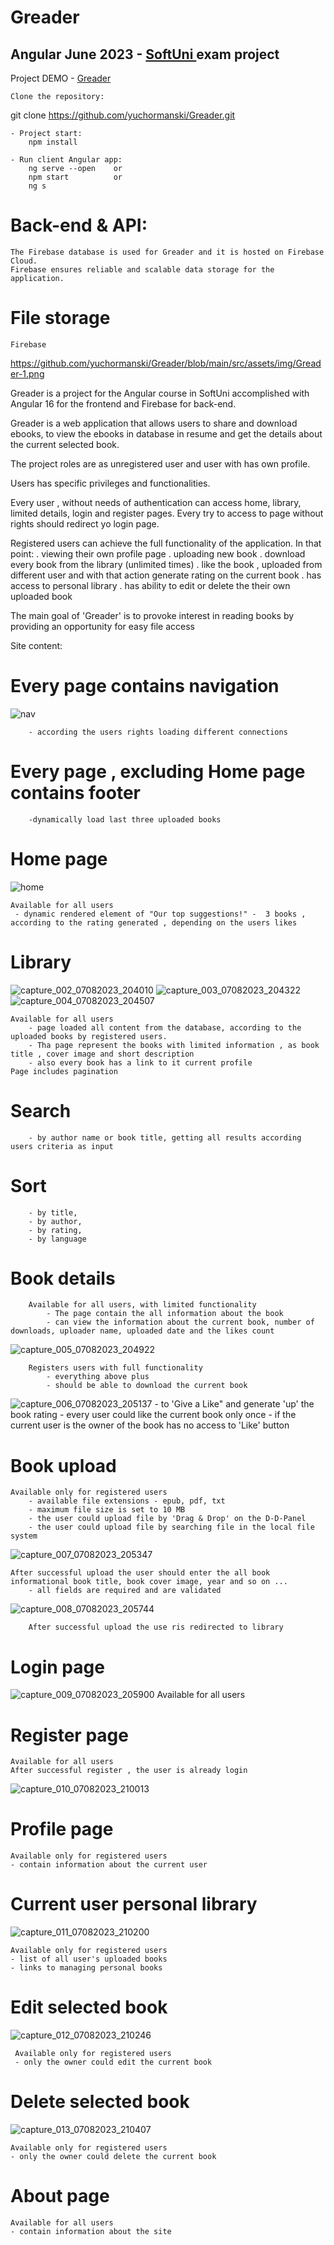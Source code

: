 <h1>Greader</h1>

<h2>Angular June 2023 - <a href="https://softuni.bg" target=_blank alt="Softuni page">SoftUni </a>exam project</h2>

<p>Project DEMO - <a href="https://greader.vercel.app" target="_blank">Greader</a></p>

    Clone the repository:

git clone https://github.com/yuchormanski/Greader.git

    - Project start:
        npm install

    - Run client Angular app:
        ng serve --open    or
        npm start          or
        ng s

# Back-end & API:

    The Firebase database is used for Greader and it is hosted on Firebase Cloud.
    Firebase ensures reliable and scalable data storage for the application.

# File storage

    Firebase

https://github.com/yuchormanski/Greader/blob/main/src/assets/img/Greader-1.png

Greader is a project for the Angular course in SoftUni accomplished with Angular 16 for the frontend and Firebase for back-end.

Greader is a web application that allows users to share and download ebooks, to view the ebooks in database in resume and get the details about the current selected book.

The project roles are as unregistered user and user with has own profile.

Users has specific privileges and functionalities.

Every user , without needs of authentication can access home, library, limited details, login and register pages.
Every try to access to page without rights should redirect yo login page.

Registered users can achieve the full functionality of the application. In that point:
. viewing their own profile page
. uploading new book
. download every book from the library (unlimited times)
. like the book , uploaded from different user and with that action generate rating on the current book
. has access to personal library
. has ability to edit or delete the their own uploaded book

The main goal of 'Greader' is to provoke interest in reading books by providing an opportunity for easy file access

Site content:

# Every page contains navigation

![nav](https://github.com/yuchormanski/Greader/assets/693307/f5329eb0-3738-4473-b286-50caf5dc311d)

        - according the users rights loading different connections

# Every page , excluding Home page contains footer

        -dynamically load last three uploaded books

# Home page

![home](https://github.com/yuchormanski/Greader/assets/693307/ed7ece35-24e4-4893-9742-68bcf524e69c)

    Available for all users
     - dynamic rendered element of "Our top suggestions!" -  3 books , according to the rating generated , depending on the users likes

# Library

![capture_002_07082023_204010](https://github.com/yuchormanski/Greader/assets/693307/4aa0b861-6fb3-4dfb-b1a8-65d534d0d0d3)
![capture_003_07082023_204322](https://github.com/yuchormanski/Greader/assets/693307/98333172-d103-44fd-83de-11812851afa8)
![capture_004_07082023_204507](https://github.com/yuchormanski/Greader/assets/693307/6a24eaf8-c690-4842-aa01-29968dc8c626)

    Available for all users
        - page loaded all content from the database, according to the uploaded books by registered users.
        - Tha page represent the books with limited information , as book title , cover image and short description
        - also every book has a link to it current profile
    Page includes pagination

# Search

        - by author name or book title, getting all results according users criteria as input

# Sort

        - by title,
        - by author,
        - by rating,
        - by language

# Book details

        Available for all users, with limited functionality
            - The page contain the all information about the book
            - can view the information about the current book, number of downloads, uploader name, uploaded date and the likes count


![capture_005_07082023_204922](https://github.com/yuchormanski/Greader/assets/693307/995df9c9-5e5d-46fc-a48c-690b12801d72)

        Registers users with full functionality
            - everything above plus
            - should be able to download the current book

![capture_006_07082023_205137](https://github.com/yuchormanski/Greader/assets/693307/0c6ff107-9d9b-4584-b1f2-18053bfc9246) - to 'Give a Like" and generate 'up' the book rating - every user could like the current book only once - if the current user is the owner of the book has no access to 'Like' button

# Book upload

    Available only for registered users
        - available file extensions - epub, pdf, txt
        - maximum file size is set to 10 MB
        - the user could upload file by 'Drag & Drop' on the D-D-Panel
        - the user could upload file by searching file in the local file system

![capture_007_07082023_205347](https://github.com/yuchormanski/Greader/assets/693307/2c715bea-1d87-4ff3-8b17-8386dea27f4d)

    After successful upload the user should enter the all book informational book title, book cover image, year and so on ...
        - all fields are required and are validated

![capture_008_07082023_205744](https://github.com/yuchormanski/Greader/assets/693307/3efb7b2e-bf5e-4df1-98ca-2d551c786399)

        After successful upload the use ris redirected to library

# Login page

![capture_009_07082023_205900](https://github.com/yuchormanski/Greader/assets/693307/33726de6-bd23-4d59-8797-526fcc79e660)
Available for all users

# Register page

    Available for all users
    After successful register , the user is already login

![capture_010_07082023_210013](https://github.com/yuchormanski/Greader/assets/693307/f9ab2a24-f737-434f-87f1-ca02b3815338)

# Profile page

    Available only for registered users
    - contain information about the current user

# Current user personal library

![capture_011_07082023_210200](https://github.com/yuchormanski/Greader/assets/693307/e2da3e53-1c0e-45f4-8e6b-cccb4fa60aed)

    Available only for registered users
    - list of all user's uploaded books
    - links to managing personal books

# Edit selected book

![capture_012_07082023_210246](https://github.com/yuchormanski/Greader/assets/693307/d6efdc75-81a0-4a50-95b4-bbda554073fa)

     Available only for registered users
     - only the owner could edit the current book

# Delete selected book

![capture_013_07082023_210407](https://github.com/yuchormanski/Greader/assets/693307/03cbe0ec-1fd1-4f28-be32-0cbfc26f8a80)

    Available only for registered users
    - only the owner could delete the current book

# About page

    Available for all users
    - contain information about the site
